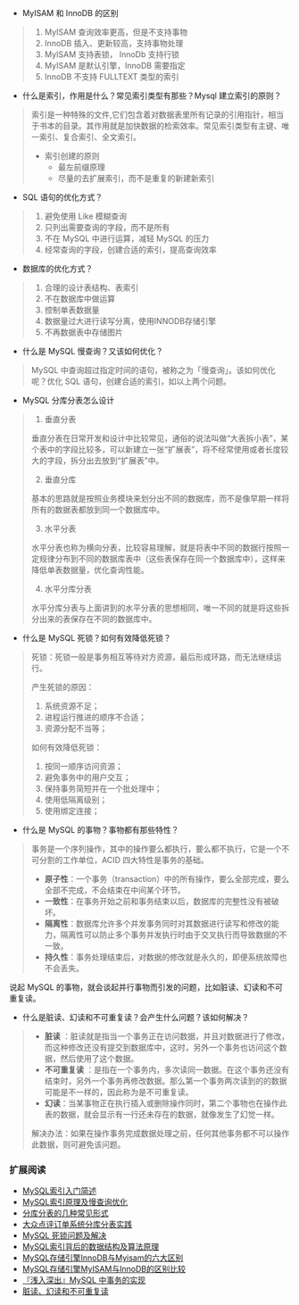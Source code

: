 - MyISAM 和 InnoDB 的区别

> 1. MyISAM 查询效率更高，但是不支持事物
> 2. InnoDB 插入、更新较高，支持事物处理
> 3. MyISAM 支持表锁， InnoDb 支持行锁
> 4. MyISAM 是默认引擎，InnoDB 需要指定
> 5. InnoDB 不支持 FULLTEXT 类型的索引

- 什么是索引，作用是什么？常见索引类型有那些？Mysql 建立索引的原则？

> 索引是一种特殊的文件,它们包含着对数据表里所有记录的引用指针，相当于书本的目录。其作用就是加快数据的检索效率。常见索引类型有主键、唯一索引、复合索引、全文索引。
> 
> - 索引创建的原则
>   - 最左前缀原理
>   - 尽量的去扩展索引，而不是重复的新建新索引

- SQL 语句的优化方式？

> 1. 避免使用 Like 模糊查询
> 2. 只列出需要查询的字段，而不是所有
> 3. 不在 MySQL 中进行运算，减轻 MySQL 的压力
> 4. 经常查询的字段，创建合适的索引，提高查询效率

- 数据库的优化方式？

> 1. 合理的设计表结构、表索引
> 2. 不在数据库中做运算
> 3. 控制单表数据量
> 4. 数据量过大进行读写分离，使用INNODB存储引擎
> 5. 不再数据表中存储图片

- 什么是 MySQL 慢查询？又该如何优化？

> MySQL 中查询超过指定时间的语句，被称之为「慢查询」。该如何优化呢？优化 SQL 语句，创建合适的索引，如以上两个问题。

- MySQL 分库分表怎么设计

> 1. 垂直分表
> 
> 垂直分表在日常开发和设计中比较常见，通俗的说法叫做“大表拆小表”，某个表中的字段比较多，可以新建立一张“扩展表”，将不经常使用或者长度较大的字段，拆分出去放到“扩展表”中。
> 
> 2. 垂直分库
> 
> 基本的思路就是按照业务模块来划分出不同的数据库，而不是像早期一样将所有的数据表都放到同一个数据库中。  
> 
> 3. 水平分表
> 
> 水平分表也称为横向分表，比较容易理解，就是将表中不同的数据行按照一定规律分布到不同的数据库表中（这些表保存在同一个数据库中），这样来降低单表数据量，优化查询性能。 
> 
> 4. 水平分库分表
> 
> 水平分库分表与上面讲到的水平分表的思想相同，唯一不同的就是将这些拆分出来的表保存在不同的数据库中。

- 什么是 MySQL 死锁？如何有效降低死锁？

> 死锁：死锁一般是事务相互等待对方资源，最后形成环路，而无法继续运行。
> 
> 产生死锁的原因：
> 
> 1. 系统资源不足；
> 2. 进程运行推进的顺序不合适；
> 3. 资源分配不当等；
> 
> 如何有效降低死锁：
> 
> 1. 按同一顺序访问资源；
> 2. 避免事务中的用户交互；
> 3. 保持事务简短并在一个批处理中；
> 4. 使用低隔离级别；
> 5. 使用绑定连接；

- 什么是 MySQL 的事物？事物都有那些特性？

> 事务是一个序列操作，其中的操作要么都执行，要么都不执行，它是一个不可分割的工作单位，ACID 四大特性是事务的基础。
> 
> -  **原子性**：一个事务（transaction）中的所有操作，要么全部完成，要么全部不完成，不会结束在中间某个环节。
> - **一致性**：在事务开始之前和事务结束以后，数据库的完整性没有被破坏。
> - **隔离性**：数据库允许多个并发事务同时对其数据进行读写和修改的能力，隔离性可以防止多个事务并发执行时由于交叉执行而导致数据的不一致。
> - **持久性**：事务处理结束后，对数据的修改就是永久的，即便系统故障也不会丢失。

说起 MySQL 的事物，就会谈起并行事物而引发的问题，比如脏读、幻读和不可重复读。

- 什么是脏读、幻读和不可重复读？会产生什么问题？该如何解决？

> - **脏读** ：脏读就是指当一个事务正在访问数据，并且对数据进行了修改，而这种修改还没有提交到数据库中，这时，另外一个事务也访问这个数据，然后使用了这个数据。
> - **不可重复读** ：是指在一个事务内，多次读同一数据。在这个事务还没有结束时，另外一个事务再修改数据。那么第一个事务两次读到的的数据可能是不一样的，因此称为是不可重复读。
> - **幻读**：当某事物正在执行插入或删除操作同时，第二个事物也在操作此表的数据，就会显示有一行还未存在的数据，就像发生了幻觉一样。
> 
> 解决办法：如果在操作事务完成数据处理之前，任何其他事务都不可以操作此数据，则可避免该问题。

### 扩展阅读

- [MySQL索引入门简述](https://www.awaimai.com/531.html)
- [MySQL索引原理及慢查询优化](https://tech.meituan.com/mysql-index.html)
- [分库分表的几种常见形式](http://www.infoq.com/cn/articles/key-steps-and-likely-problems-of-split-table)
- [大众点评订单系统分库分表实践](https://tech.meituan.com/dianping_order_db_sharding.html)
- [MySQL 死锁问题及解决](http://onwise.xyz/2017/04/20/mysql-%E6%AD%BB%E9%94%81%E9%97%AE%E9%A2%98%E5%8F%8A%E8%A7%A3%E5%86%B3/)
- [MySQL索引背后的数据结构及算法原理](https://www.kancloud.cn/kancloud/theory-of-mysql-index/41846)
- [MySQL存储引擎InnoDB与Myisam的六大区别](https://my.oschina.net/junn/blog/183341)
- [MySQL存储引擎MyISAM与InnoDB的区别比较](https://www.awaimai.com/557.html)
- [『浅入深出』MySQL 中事务的实现](https://draveness.me/mysql-transaction#)
- [脏读、幻读和不可重复读](http://blog.sina.com.cn/s/blog_8020e4110101bfc6.html)
